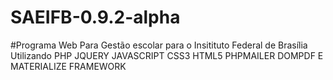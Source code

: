 # SAEIFB-0.9.2-alpha

#Programa Web Para Gestão escolar para o Insitituto Federal de Brasília Utilizando PHP JQUERY JAVASCRIPT CSS3 HTML5 PHPMAILER DOMPDF E MATERIALIZE FRAMEWORK
